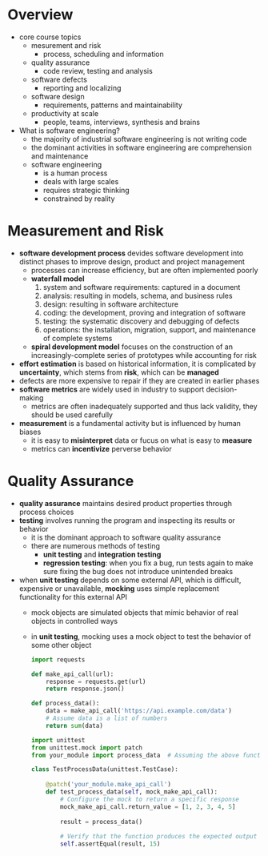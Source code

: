 # Overview

- core course topics
    - mesurement and risk
        - process, scheduling and information
    - quality assurance
        - code review, testing and analysis
    - software defects
        - reporting and localizing
    - software design
        - requirements, patterns and maintainability
    - productivity at scale
        - people, teams, interviews, synthesis and brains
- What is software engineering?
    - the majority of industrial software engineering is not writing code
    - the dominant activities in software engineering are comprehension and maintenance
    - software engineering
        - is a human process
        - deals with large scales
        - requires strategic thinking
        - constrained by reality

# Measurement and Risk

- __software development process__ devides software development into distinct phases to improve design, product and project management
    - processes can increase efficiency, but are often implemented poorly
    - __waterfall model__
        1. system and software requirements: captured in a document
        2. analysis: resulting in models, schema, and business rules
        3. design: resulting in software architecture
        4. coding: the development, proving and integration of software
        5. testing: the systematic discovery and debugging of defects
        6. operations: the installation, migration, support, and maintenance of complete systems
    - __spiral development model__ focuses on the construction of an increasingly-complete series of prototypes while accounting for risk
- __effort estimation__ is based on historical information, it is complicated by __uncertainty__, which stems from __risk__, which can be __managed__
- defects are more expensive to repair if they are created in earlier phases
- __software metrics__ are widely used in industry to support decision-making
    - metrics are often inadequately supported and thus lack validity, they should be used carefully
- __measurement__ is a fundamental activity but is influenced by human biases
    - it is easy to __misinterpret__ data or fucus on what is easy to __measure__
    - metrics can __incentivize__ perverse behavior


# Quality Assurance

- __quality assurance__ maintains desired product properties through process choices
- __testing__ involves running the program and inspecting its results or behavior
    - it is the dominant approach to software quality assurance
    - there are numerous methods of testing
        - __unit testing__ and __integration testing__
        - __regression testing__: when you fix a bug, run tests again to make sure fixing the bug does not introduce unintended breaks
- when __unit testing__ depends on some external API, which is difficult, expensive or unavailable, __mocking__ uses simple replacement functionality for this external API
    - mock objects are simulated objects that mimic behavior of real objects in controlled ways
    - in __unit testing__, mocking uses a mock object to test the behavior of some other object
        ```python
        import requests

        def make_api_call(url):
            response = requests.get(url)
            return response.json()

        def process_data():
            data = make_api_call('https://api.example.com/data')
            # Assume data is a list of numbers
            return sum(data)
        ```

        ```python
        import unittest
        from unittest.mock import patch
        from your_module import process_data  # Assuming the above functions are in 'your_module.py'

        class TestProcessData(unittest.TestCase):
            
            @patch('your_module.make_api_call')
            def test_process_data(self, mock_make_api_call):
                # Configure the mock to return a specific response
                mock_make_api_call.return_value = [1, 2, 3, 4, 5]
                
                result = process_data()
                
                # Verify that the function produces the expected output
                self.assertEqual(result, 15)
        ```